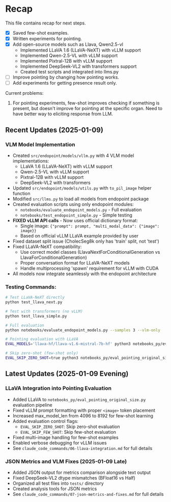 # Recap
This file contains recap for next steps.

- [x] Saved few-shot examples.
- [x] Written experiments for pointing.
- [x] Add open-source models such as Llava, Qwen2.5-vl
  - Implemented LLaVA 1.6 (LLaVA-NeXT) with vLLM support
  - Implemented Qwen-2.5-VL with vLLM support
  - Implemented Pixtral-12B with vLLM support
  - Implemented DeepSeek-VL2 with transformers support
  - Created test scripts and integrated into llms.py
- [ ] Improve pointing by changing how pointing works.
- [ ] Add experiments for getting presence result only.

Current problems:
1. For pointing experiments, few-shot improves checking if something is present, but doesn't improve for pointing at the specific organ. Need to have better way to eliciting response from LLM.

## Recent Updates (2025-01-09)

### VLM Model Implementation
- Created `src/endopoint/models/vllm.py` with 4 VLM model implementations:
  - LLaVA 1.6 (LLaVA-NeXT) with vLLM support
  - Qwen-2.5-VL with vLLM support  
  - Pixtral-12B with vLLM support
  - DeepSeek-VL2 with transformers
- Updated `src/endopoint/models/utils.py` with `to_pil_image` helper function
- Modified `src/llms.py` to load all models from endopoint package
- Created evaluation scripts using only endopoint modules:
  - `notebooks/evaluate_endopoint_models.py` - Full evaluation
  - `notebooks/test_endopoint_simple.py` - Simple testing
- **FIXED vLLM API calls** - Now uses official dictionary format:
  - Single image: `{"prompt": prompt, "multi_modal_data": {"image": image}}`
  - Based on official vLLM LLaVA example provided by user
- Fixed dataset split issue (CholecSeg8k only has 'train' split, not 'test')
- Fixed LLaVA-NeXT compatibility:
  - Use correct model classes (LlavaNextForConditionalGeneration vs LlavaForConditionalGeneration)
  - Proper conversation format for LLaVA-NeXT models
  - Handle multiprocessing 'spawn' requirement for vLLM with CUDA
- All models now integrate seamlessly with the endopoint architecture

### Testing Commands:
```bash
# Test LLaVA-NeXT directly
python test_llava_next.py

# Test with transformers (no vLLM)
python test_llava_simple.py

# Full evaluation
python notebooks/evaluate_endopoint_models.py --samples 3 --vlm-only

# Pointing evaluation with LLaVA
EVAL_MODELS='llava-hf/llava-v1.6-mistral-7b-hf' python3 notebooks_py/eval_pointing_original_size.py

# Skip zero-shot (few-shot only)
EVAL_SKIP_ZERO_SHOT=true python3 notebooks_py/eval_pointing_original_size.py
```

## Latest Updates (2025-01-09 Evening)

### LLaVA Integration into Pointing Evaluation
- Added LLaVA to `notebooks_py/eval_pointing_original_size.py` evaluation pipeline
- Fixed vLLM prompt formatting with proper `<image>` token placement
- Increased max_model_len from 4096 to 8192 for few-shot learning
- Added evaluation control flags:
  - `EVAL_SKIP_ZERO_SHOT`: Skip zero-shot evaluation
  - `EVAL_SKIP_FEW_SHOT`: Skip few-shot evaluation
- Fixed multi-image handling for few-shot examples
- Enabled verbose debugging for vLLM issues
- See `claude_code_commands/06-llava-integration.md` for full details

### JSON Metrics and VLM Fixes (2025-01-09 Late)
- Added JSON output for metrics comparison alongside text output
- Fixed DeepSeek-VL2 dtype mismatches (BFloat16 vs Half)
- Organized all test files into `tests/` directory
- Created analysis tools for JSON metrics
- See `claude_code_commands/07-json-metrics-and-fixes.md` for full details
